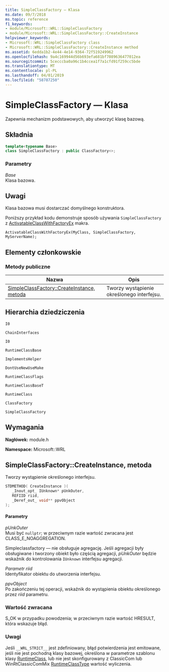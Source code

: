 ```yaml
---
title: SimpleClassFactory — Klasa
ms.date: 09/7/2018
ms.topic: reference
f1_keywords:
- module/Microsoft::WRL::SimpleClassFactory
- module/Microsoft::WRL::SimpleClassFactory::CreateInstance
helpviewer_keywords:
- Microsoft::WRL::SimpleClassFactory class
- Microsoft::WRL::SimpleClassFactory::CreateInstance method
ms.assetid: 6edda1b2-4e44-4e14-9364-72f519249962
ms.openlocfilehash: 9a4c169944d56b693efa681bf7089636477012ea
ms.sourcegitcommit: 5cecccba0a96c1b4ccea1f7a1cfd91f259cc5bde
ms.translationtype: MT
ms.contentlocale: pl-PL
ms.lasthandoff: 04/01/2019
ms.locfileid: "58787250"
---
```

# <a name="simpleclassfactory-class"></a>SimpleClassFactory — Klasa

Zapewnia mechanizm podstawowych, aby utworzyć klasę bazową.

## <a name="syntax"></a>Składnia

```cpp
template<typename Base>
class SimpleClassFactory : public ClassFactory<>;
```

### <a name="parameters"></a>Parametry

*Base*<br/>
Klasa bazowa.

## <a name="remarks"></a>Uwagi

Klasa bazowa musi dostarczać domyślnego konstruktora.

Poniższy przykład kodu demonstruje sposób używania `SimpleClassFactory` z [ActivatableClassWithFactoryEx](activatableclass-macros.md) makra.

`ActivatableClassWithFactoryEx(MyClass, SimpleClassFactory, MyServerName);`

## <a name="members"></a>Elementy członkowskie

### <a name="public-methods"></a>Metody publiczne

|Nazwa|Opis|
|----------|-----------------|
|[SimpleClassFactory::CreateInstance, metoda](#createinstance)|Tworzy wystąpienie określonego interfejsu.|

## <a name="inheritance-hierarchy"></a>Hierarchia dziedziczenia

`I0`

`ChainInterfaces`

`I0`

`RuntimeClassBase`

`ImplementsHelper`

`DontUseNewUseMake`

`RuntimeClassFlags`

`RuntimeClassBaseT`

`RuntimeClass`

`ClassFactory`

`SimpleClassFactory`

## <a name="requirements"></a>Wymagania

**Nagłówek:** module.h

**Namespace:** Microsoft::WRL

## <a name="createinstance"></a>SimpleClassFactory::CreateInstance, metoda

Tworzy wystąpienie określonego interfejsu.

```cpp
STDMETHOD( CreateInstance )(
   _Inout_opt_ IUnknown* pUnkOuter,
   REFIID riid,
   _Deref_out_ void** ppvObject
);
```

#### <a name="parameters"></a>Parametry

*pUnkOuter*<br/>
Musi być `nullptr`; w przeciwnym razie wartość zwracana jest CLASS_E_NOAGGREGATION.

Simpleclassfactory — nie obsługuje agregację. Jeśli agregacji były obsługiwane i tworzony obiekt było częścią agregacji, *pUnkOuter* będzie wskaźnik do kontrolowania `IUnknown` interfejsu agregacji.

*Parametr riid*<br/>
Identyfikator obiektu do utworzenia interfejsu.

*ppvObject*<br/>
Po zakończeniu tej operacji, wskaźnik do wystąpienia obiektu określonego przez *riid* parametru.

### <a name="return-value"></a>Wartość zwracana

S_OK w przypadku powodzenia; w przeciwnym razie wartość HRESULT, która wskazuje błąd.

### <a name="remarks"></a>Uwagi

Jeśli `__WRL_STRICT__` jest zdefiniowany, błąd potwierdzenia jest emitowane, jeśli nie jest pochodną klasy bazowej, określona w parametrze szablonu klasy [RuntimeClass](runtimeclass-class.md), lub nie jest skonfigurowany z ClassicCom lub WinRtClassicComMix [ RuntimeClassType](runtimeclasstype-enumeration.md) wartość wyliczenia.
